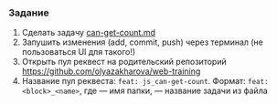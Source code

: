 ### Задание

1. Сделать задачу [can-get-count.md](/js/can-get-count.md)
2. Запушить изменения (add, commit, push) через терминал (не пользоваться UI для такого!)
3. Открыть пул реквест на родительский репозиторий https://github.com/olyazakharova/web-training
4. Название пул реквеста: `feat: js_can-get-count`. Формат: `feat: <block>_<name>`, где <block> — имя папки, <name> — название задачи из файла
